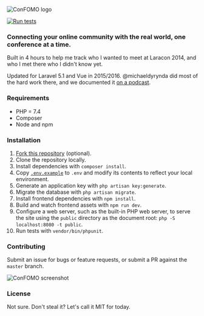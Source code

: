 ![ConFOMO logo](https://raw.githubusercontent.com/tightenco/confomo/master/confomo-logo.png)

[![Run tests](https://github.com/tighten/takeout/workflows/Run%20tests/badge.svg?branch=main)](https://github.com/tighten/confomo/actions?query=workflow%3A%22Run+Tests%22)

### Connecting your online community with the real world, one conference at a time.

Built in 4 hours to help me track who I wanted to meet at Laracon 2014, and who I met there who I didn't know yet.

Updated for Laravel 5.1 and Vue in 2015/2016. @michaeldyrynda did most of the hard work there, and we documented it [on a podcast](http://rebuilding.confomo.com/).

### Requirements

- PHP = 7.4
- Composer
- Node and npm

### Installation

1. [Fork this repository](https://help.github.com/articles/fork-a-repo/) (optional).
1. Clone the repository locally.
1. Install dependencies with `composer install`.
1. Copy [`.env.example`](https://github.com/tightenco/confomo/blob/master/.env.example) to `.env` and modify its contents to reflect your local environment.
1. Generate an application key with `php artisan key:generate`.
1. Migrate the database with `php artisan migrate`.
1. Install frontend dependencies with `npm install`.
1. Build and watch frontend assets with `npm run dev`.
1. Configure a web server, such as the built-in PHP web server, to serve the site using the `public` directory as the document root: `php -S localhost:8080 -t public`.
1. Run tests with `vendor/bin/phpunit`.

### Contributing

Submit an issue for bugs or feature requests, or submit a PR against the `master` branch.

![ConFOMO screenshot](public/assets/img/confomo-screenshot.png)

### License

Not sure. Don't steal it? Let's call it MIT for today.
